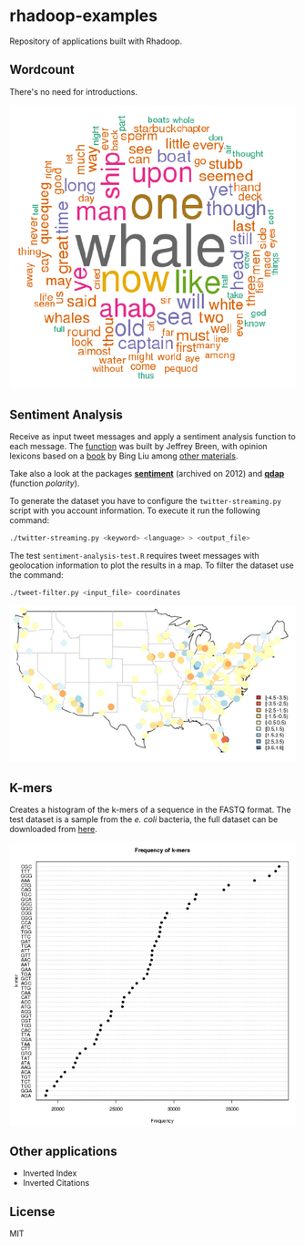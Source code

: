 rhadoop-examples
==================

Repository of applications built with Rhadoop.

## Wordcount

There's no need for introductions.

![wordcloud](resources/wordcount.png)

## Sentiment Analysis

Receive as input tweet messages and apply a sentiment analysis function to each message. The [function](http://jeffreybreen.wordpress.com/2011/07/04/twitter-text-mining-r-slides/) was built by Jeffrey Breen, with opinion lexicons based on a [book](http://citeseerx.ist.psu.edu/viewdoc/download?doi=10.1.1.244.9480&rep=rep1&type=pdf) by Bing Liu among [other materials](http://www.cs.uic.edu/~liub/FBS/sentiment-analysis.html).

Take also a look at the packages [**sentiment**](http://cran.r-project.org/src/contrib/Archive/sentiment/) (archived on 2012) and [**qdap**](http://cran.r-project.org/web/packages/qdap/index.html) (function *polarity*).

To generate the dataset you have to configure the `twitter-streaming.py` script with you account information. To execute it run the following command:

```bash
./twitter-streaming.py <keyword> <language> > <output_file>
```

The test ```sentiment-analysis-test.R``` requires tweet messages with geolocation information to plot the results in a map. To filter the dataset use the command:

```bash
./tweet-filter.py <input_file> coordinates
```

![sentiment-analysis-map](resources/sentiment-analysis.png)

## K-mers

Creates a histogram of the k-mers of a sequence in the FASTQ format. The test dataset is a sample from the *e. coli* bacteria, the full dataset can be downloaded from [here](https://s3.amazonaws.com/public.ged.msu.edu/ecoli_ref-5m.fastq.gz).

![k-mers-histogram](resources/k-mers.png)

## Other applications
- Inverted Index
- Inverted Citations

License
----

MIT
